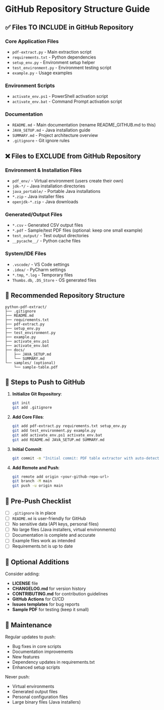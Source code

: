# GitHub Repository Structure Guide

## ✅ Files TO INCLUDE in GitHub Repository

### Core Application Files
- `pdf-extract.py` - Main extraction script
- `requirements.txt` - Python dependencies
- `setup_env.py` - Environment setup helper
- `test_environment.py` - Environment testing script
- `example.py` - Usage examples

### Environment Scripts
- `activate_env.ps1` - PowerShell activation script
- `activate_env.bat` - Command Prompt activation script

### Documentation
- `README.md` - Main documentation (rename README_GITHUB.md to this)
- `JAVA_SETUP.md` - Java installation guide
- `SUMMARY.md` - Project architecture overview
- `.gitignore` - Git ignore rules

## ❌ Files to EXCLUDE from GitHub Repository

### Environment & Installation Files
- `pdf_env/` - Virtual environment (users create their own)
- `jdk-*/` - Java installation directories
- `java_portable/` - Portable Java installations
- `*.zip` - Java installer files
- `openjdk-*.zip` - Java downloads

### Generated/Output Files
- `*.csv` - Generated CSV output files
- `*.pdf` - Sample/test PDF files (optional: keep one small example)
- `test_output/` - Test output directories
- `__pycache__/` - Python cache files

### System/IDE Files
- `.vscode/` - VS Code settings
- `.idea/` - PyCharm settings
- `*.tmp`, `*.log` - Temporary files
- `Thumbs.db`, `.DS_Store` - OS generated files

## 📁 Recommended Repository Structure

```
python-pdf-extract/
├── .gitignore
├── README.md
├── requirements.txt
├── pdf-extract.py
├── setup_env.py
├── test_environment.py
├── example.py
├── activate_env.ps1
├── activate_env.bat
├── docs/
│   ├── JAVA_SETUP.md
│   └── SUMMARY.md
└── samples/ (optional)
    └── sample-table.pdf
```

## 🚀 Steps to Push to GitHub

1. **Initialize Git Repository**:
   ```bash
   git init
   git add .gitignore
   ```

2. **Add Core Files**:
   ```bash
   git add pdf-extract.py requirements.txt setup_env.py
   git add test_environment.py example.py
   git add activate_env.ps1 activate_env.bat
   git add README.md JAVA_SETUP.md SUMMARY.md
   ```

3. **Initial Commit**:
   ```bash
   git commit -m "Initial commit: PDF table extractor with auto-detection"
   ```

4. **Add Remote and Push**:
   ```bash
   git remote add origin <your-github-repo-url>
   git branch -M main
   git push -u origin main
   ```

## 📝 Pre-Push Checklist

- [ ] `.gitignore` is in place
- [ ] `README.md` is user-friendly for GitHub
- [ ] No sensitive data (API keys, personal files)
- [ ] No large files (Java installers, virtual environments)
- [ ] Documentation is complete and accurate
- [ ] Example files work as intended
- [ ] Requirements.txt is up to date

## 🎯 Optional Additions

Consider adding:
- **LICENSE** file
- **CHANGELOG.md** for version history
- **CONTRIBUTING.md** for contribution guidelines
- **GitHub Actions** for CI/CD
- **Issues templates** for bug reports
- **Sample PDF** for testing (keep it small)

## 🔄 Maintenance

Regular updates to push:
- Bug fixes in core scripts
- Documentation improvements
- New features
- Dependency updates in requirements.txt
- Enhanced setup scripts

Never push:
- Virtual environments
- Generated output files
- Personal configuration files
- Large binary files (Java installers)